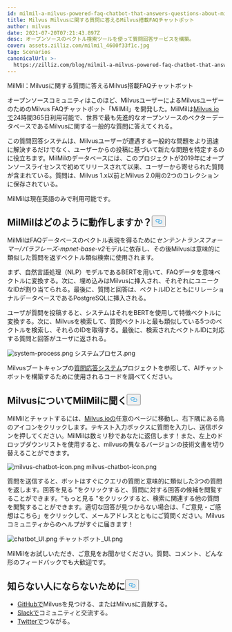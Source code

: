 ```yaml
---
id: milmil-a-milvus-powered-faq-chatbot-that-answers-questions-about-milvus.md
title: Milvus Milvusに関する質問に答えるMilvus搭載FAQチャットボット
author: milvus
date: 2021-07-20T07:21:43.897Z
desc: オープンソースのベクトル検索ツールを使って質問回答サービスを構築。
cover: assets.zilliz.com/milmil_4600f33f1c.jpg
tag: Scenarios
canonicalUrl: >-
  https://zilliz.com/blog/milmil-a-milvus-powered-faq-chatbot-that-answers-questions-about-milvus
---
```

<custom-h1>MilMil：Milvusに関する質問に答えるMilvus搭載FAQチャットボット</custom-h1><p>オープンソースコミュニティはこのほど、MilvusユーザーによるMilvusユーザーのためのMilvus FAQチャットボット「MilMil」を開発した。MilMilは<a href="https://milvus.io/">Milvus.ioで</a>24時間365日利用可能で、世界で最も先進的なオープンソースのベクターデータベースであるMilvusに関する一般的な質問に答えてくれる。</p>
<p>この質問回答システムは、Milvusユーザーが遭遇する一般的な問題をより迅速に解決するだけでなく、ユーザーからの投稿に基づいて新たな問題を特定するのに役立ちます。MilMilのデータベースには、このプロジェクトが2019年にオープンソースライセンスで初めてリリースされて以来、ユーザーから寄せられた質問が含まれている。質問は、Milvus 1.x以前とMilvus 2.0用の2つのコレクションに保存されている。</p>
<p>MilMilは現在英語のみで利用可能です。</p>
<h2 id="How-does-MilMil-work" class="common-anchor-header">MilMilはどのように動作しますか？<button data-href="#How-does-MilMil-work" class="anchor-icon" translate="no">
      <svg translate="no"
        aria-hidden="true"
        focusable="false"
        height="20"
        version="1.1"
        viewBox="0 0 16 16"
        width="16"
      >
        <path
          fill="#0092E4"
          fill-rule="evenodd"
          d="M4 9h1v1H4c-1.5 0-3-1.69-3-3.5S2.55 3 4 3h4c1.45 0 3 1.69 3 3.5 0 1.41-.91 2.72-2 3.25V8.59c.58-.45 1-1.27 1-2.09C10 5.22 8.98 4 8 4H4c-.98 0-2 1.22-2 2.5S3 9 4 9zm9-3h-1v1h1c1 0 2 1.22 2 2.5S13.98 12 13 12H9c-.98 0-2-1.22-2-2.5 0-.83.42-1.64 1-2.09V6.25c-1.09.53-2 1.84-2 3.25C6 11.31 7.55 13 9 13h4c1.45 0 3-1.69 3-3.5S14.5 6 13 6z"
        ></path>
      </svg>
    </button></h2><p>MilMilはFAQデータベースのベクトル表現を得るために<em>センテントランスフォーマー/パラフレーズ-mpnet-base-v2</em>モデルに依存し、その後Milvusは意味的に類似した質問を返すベクトル類似検索に使用されます。</p>
<p>まず、自然言語処理（NLP）モデルであるBERTを用いて、FAQデータを意味ベクトルに変換する。次に、埋め込みはMilvusに挿入され、それぞれにユニークなIDが割り当てられる。最後に、質問と回答は、ベクトルIDとともにリレーショナルデータベースであるPostgreSQLに挿入される。</p>
<p>ユーザが質問を投稿すると、システムはそれをBERTを使用して特徴ベクトルに変換する。次に、Milvusを検索して、質問ベクトルと最も類似している5つのベクトルを検索し、それらのIDを取得する。最後に、検索されたベクトルIDに対応する質問と回答がユーザに返される。</p>
<p>
  
   <span class="img-wrapper"> <img translate="no" src="https://assets.zilliz.com/system_process_dca67a80a6.png" alt="system-process.png" class="doc-image" id="system-process.png" />
   </span> <span class="img-wrapper"> <span>システムプロセス.png</span> </span></p>
<p>Milvusブートキャンプの<a href="https://github.com/milvus-io/bootcamp/tree/master/solutions/question_answering_system">質問応答システム</a>プロジェクトを参照して、AIチャットボットを構築するために使用されるコードを調べてください。</p>
<h2 id="Ask-MilMil-about-Milvus" class="common-anchor-header">MilvusについてMilMilに聞く<button data-href="#Ask-MilMil-about-Milvus" class="anchor-icon" translate="no">
      <svg translate="no"
        aria-hidden="true"
        focusable="false"
        height="20"
        version="1.1"
        viewBox="0 0 16 16"
        width="16"
      >
        <path
          fill="#0092E4"
          fill-rule="evenodd"
          d="M4 9h1v1H4c-1.5 0-3-1.69-3-3.5S2.55 3 4 3h4c1.45 0 3 1.69 3 3.5 0 1.41-.91 2.72-2 3.25V8.59c.58-.45 1-1.27 1-2.09C10 5.22 8.98 4 8 4H4c-.98 0-2 1.22-2 2.5S3 9 4 9zm9-3h-1v1h1c1 0 2 1.22 2 2.5S13.98 12 13 12H9c-.98 0-2-1.22-2-2.5 0-.83.42-1.64 1-2.09V6.25c-1.09.53-2 1.84-2 3.25C6 11.31 7.55 13 9 13h4c1.45 0 3-1.69 3-3.5S14.5 6 13 6z"
        ></path>
      </svg>
    </button></h2><p>MilMilとチャットするには、<a href="https://milvus.io/">Milvus.ioの</a>任意のページに移動し、右下隅にある鳥のアイコンをクリックします。テキスト入力ボックスに質問を入力し、送信ボタンを押してください。MilMilは数ミリ秒であなたに返信します！また、左上のドロップダウンリストを使用すると、milvusの異なるバージョンの技術文書を切り替えることができます。</p>
<p>
  
   <span class="img-wrapper"> <img translate="no" src="https://assets.zilliz.com/milvus_chatbot_icon_f3c25708ca.png" alt="milvus-chatbot-icon.png" class="doc-image" id="milvus-chatbot-icon.png" />
   </span> <span class="img-wrapper"> <span>milvus-chatbot-icon.png</span> </span></p>
<p>質問を送信すると、ボットはすぐにクエリの質問と意味的に類似した3つの質問を返します。回答を見る "をクリックすると、質問に対する回答の候補を閲覧することができます。"もっと見る "をクリックすると、検索に関連する他の質問を閲覧することができます。適切な回答が見つからない場合は、「ご意見・ご感想はこちら」をクリックして、メールアドレスとともにご質問ください。Milvusコミュニティからのヘルプがすぐに届きます！</p>
<p>
  
   <span class="img-wrapper"> <img translate="no" src="https://assets.zilliz.com/chatbot_UI_0f4a7655d4.png" alt="chatbot_UI.png" class="doc-image" id="chatbot_ui.png" />
   </span> <span class="img-wrapper"> <span>チャットボット_UI.png</span> </span></p>
<p>MilMilをお試しいただき、ご意見をお聞かせください。質問、コメント、どんな形のフィードバックでも大歓迎です。</p>
<h2 id="Dont-be-a-stranger" class="common-anchor-header">知らない人にならないために<button data-href="#Dont-be-a-stranger" class="anchor-icon" translate="no">
      <svg translate="no"
        aria-hidden="true"
        focusable="false"
        height="20"
        version="1.1"
        viewBox="0 0 16 16"
        width="16"
      >
        <path
          fill="#0092E4"
          fill-rule="evenodd"
          d="M4 9h1v1H4c-1.5 0-3-1.69-3-3.5S2.55 3 4 3h4c1.45 0 3 1.69 3 3.5 0 1.41-.91 2.72-2 3.25V8.59c.58-.45 1-1.27 1-2.09C10 5.22 8.98 4 8 4H4c-.98 0-2 1.22-2 2.5S3 9 4 9zm9-3h-1v1h1c1 0 2 1.22 2 2.5S13.98 12 13 12H9c-.98 0-2-1.22-2-2.5 0-.83.42-1.64 1-2.09V6.25c-1.09.53-2 1.84-2 3.25C6 11.31 7.55 13 9 13h4c1.45 0 3-1.69 3-3.5S14.5 6 13 6z"
        ></path>
      </svg>
    </button></h2><ul>
<li><a href="https://github.com/milvus-io/milvus/">GitHubで</a>Milvusを見つける、またはMilvusに貢献する。</li>
<li><a href="https://join.slack.com/t/milvusio/shared_invite/zt-e0u4qu3k-bI2GDNys3ZqX1YCJ9OM~GQ">Slackで</a>コミュニティと交流する。</li>
<li><a href="https://twitter.com/milvusio">Twitterで</a>つながる。</li>
</ul>
